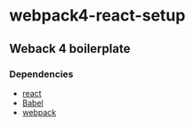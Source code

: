 # webpack4-react-setup
## Weback 4 boilerplate
 
### Dependencies
- [react](https://reactjs.org/)
- [Babel](https://babeljs.io/)
- [webpack](https://webpack.js.org)
